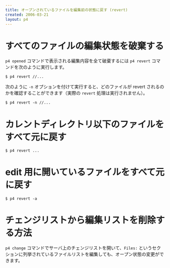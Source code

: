 ```yaml
---
title: オープンされているファイルを編集前の状態に戻す (revert)
created: 2006-03-21
layout: p4
---
```


すべてのファイルの編集状態を破棄する
====

`p4 opened` コマンドで表示される編集内容を全て破棄するには `p4 revert` コマンドを次のように実行します。

```
$ p4 revert //...
```

次のように `-n` オプションを付けて実行すると、どのファイルが revert されるのかを確認することができます（実際の `revert` 処理は実行されません）。

```
$ p4 revert -n //...
```


カレントディレクトリ以下のファイルをすべて元に戻す
====

```
$ p4 revert ...
```


edit 用に開いているファイルをすべて元に戻す
====

```
$ p4 revert -a
```


チェンジリストから編集リストを削除する方法
====
`p4 change` コマンドでサーバ上のチェンジリストを開いて、`Files:` というセクションに列挙されているファイルリストを編集しても、オープン状態の変更ができます。

